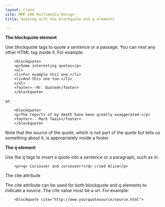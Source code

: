 ```yaml
---
layout: class
site: MMP 200 Multimedia Design
title: Quoting with the blockquote and q elements

---
```


**The blockquote element**

Use blockquote tags to quote a sentence or a passage. You can nest any other HTML tag inside it. For example:

        <blockquote>
        <p>Some interesting quotes</p>
        <ul>
        <li>For example this one.</li>
        <li>And this one too.</li>
        </ul>
        <footer>--Mr. Quoted</footer>
        </blockquote>

or:

        <blockquote>
        <p>The reports of my death have been greatly exaggerated.</p>
        <footer>-- Mark Twain</footer>
        </blockquote>

Note that the source of the quote, which is not part of the quote but tells us something about it, is appropriately inside a footer.

**The q element**

Use the q tags to insert a quote into a sentence or a paragraph, such as in:

        <p><q> Curiouser and curiouser!</q> cried Alice</p>

 The cite attribute

The cite attribute can be used for both blockquote and q elements to indicate a source. The cite value must be a url. For example:

        <blockquote cite="http://www.yourquotesource/source.html">
